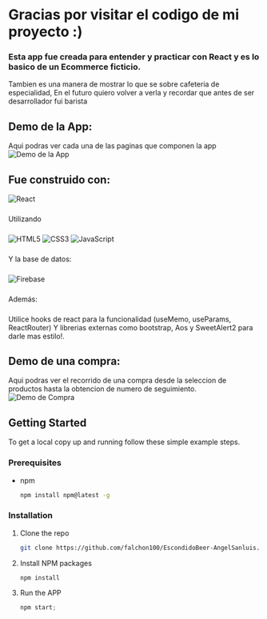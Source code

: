 # Gracias por visitar el codigo de mi proyecto :)

### Esta app fue creada para entender y practicar con React y es lo basico de un Ecommerce ficticio. 
Tambien es una manera de mostrar lo que se sobre cafeteria de especialidad,
En el futuro quiero volver a verla y recordar que antes de ser desarrollador fui barista

## Demo de la App:
Aqui podras ver cada una de las paginas que componen la app 
![Demo de la App](https://github.com/Frankstein97/FranksteinCafe/blob/main/src/img/demoapp.gif)
        
## Fue construido con: 
![React](https://img.shields.io/badge/react-%2320232a.svg?style=for-the-badge&logo=react&logoColor=%2361DAFB)
###
Utilizando
###
![HTML5](https://img.shields.io/badge/html5-%23E34F26.svg?style=for-the-badge&logo=html5&logoColor=white)
![CSS3](https://img.shields.io/badge/css3-%231572B6.svg?style=for-the-badge&logo=css3&logoColor=white)
![JavaScript](https://img.shields.io/badge/javascript-%23323330.svg?style=for-the-badge&logo=javascript&logoColor=%23F7DF1E)
###
Y la base de datos:
###
![Firebase](https://img.shields.io/badge/Firebase-039BE5?style=for-the-badge&logo=Firebase&logoColor=white)
###
Además:
###
Utilice hooks de react para la funcionalidad (useMemo, useParams, ReactRouter)
Y librerias externas como bootstrap, Aos y SweetAlert2 para darle mas estilo!.

## Demo de una compra:
Aqui podras ver el recorrido de una compra desde la seleccion de productos hasta la obtencion de numero de seguimiento.  
![Demo de Compra](https://github.com/Frankstein97/FranksteinCafe/blob/main/src/img/democompra.gif)


<!-- GETTING STARTED -->

## Getting Started

To get a local copy up and running follow these simple example steps.

### Prerequisites

- npm
  ```sh
  npm install npm@latest -g
  ```

### Installation

1. Clone the repo
   ```sh
   git clone https://github.com/falchon100/EscondidoBeer-AngelSanluis.git
   ```
2. Install NPM packages
   ```sh
   npm install
   ```
3. Run the APP
   ```js
   npm start;
   ```
